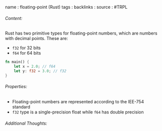 name : floating-point (Rust)
tags : 
backlinks : 
source : #TRPL 

###### Content:
Rust has two primitive types for floating-point numbers, which are numbers with decimal points. These are:
- `f32` for 32 bits
- `f64` for 64 bits

```rust
fn main() { 
	let x = 2.0; // f64
	let y: f32 = 3.0; // f32
}
```

###### Properties:
- Floating-point numbers are represented according to the IEE-754 standard
- `f32` type is a single-precision float while `f64` has double precision

###### Additional Thoughts:
